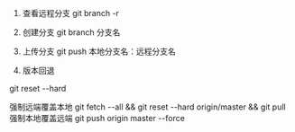 1. 查看远程分支
    git branch -r

2. 创建分支
    git branch 分支名

3. 上传分支
    git push 本地分支名：远程分支名

4. 版本回退

  git reset --hard

  强制远端覆盖本地
  git fetch --all && git reset --hard origin/master && git pull
  强制本地覆盖远端
  git push origin master --force 